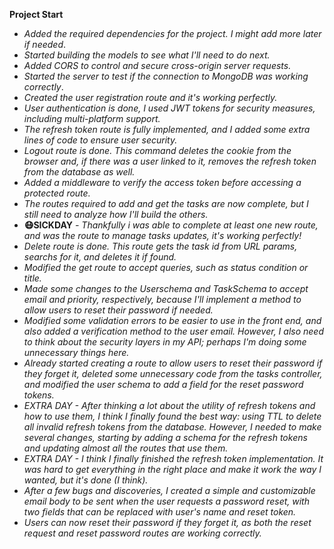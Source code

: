 **Project Start**

- *Added the required dependencies for the project. I might add more later if needed*.
- *Started building the models to see what I'll need to do next.*
- *Added CORS to control and secure cross-origin server requests.*
- *Started the server to test if the connection to MongoDB was working correctly*.
- *Created the user registration route and it's working perfectly.*
- *User authentication is done, I used JWT tokens for security measures, including multi-platform support.*
- *The refresh token route is fully implemented, and I added some extra lines of code to ensure user security.*
- *Logout route is done. This command deletes the cookie from the browser and, if there was a user linked to it, removes the refresh token from the database as well.*
- *Added a middleware to verify the access token before accessing a protected route.*
- *The routes required to add and get the tasks are now complete, but I still need to analyze how I'll build the others.*
- **😷SICKDAY** *- Thankfully i was able to complete at least one new route, and was the route to manage tasks updates, it's working perfectly!*
- *Delete route is done. This route gets the task id from URL params, searchs for it, and deletes it if found.*
- *Modified the get route to accept queries, such as status condition or title.*
- *Made some changes to the Userschema and TaskSchema to accept email and priority, respectively, because I'll implement a method to allow users to reset their password if needed.*
- *Modified some validation errors to be easier to use in the front end, and also added a verification method to the user email. However, I also need to think about the security layers in my API; perhaps I'm doing some unnecessary things here.*
- *Already started creating a route to allow users to reset their password if they forget it, deleted some unnecessary code from the tasks controller, and modified the user schema to add a field for the reset password tokens.*
- *EXTRA DAY - After thinking a lot about the utility of refresh tokens and how to use them, I think I finally found the best way: using TTL to delete all invalid refresh tokens from the database. However, I needed to make several changes, starting by adding a schema for the refresh tokens and updating almost all the routes that use them.*
- *EXTRA DAY - I think I finally finished the refresh token implementation. It was hard to get everything in the right place and make it work the way I wanted, but it's done (I think).*
- *After a few bugs and discoveries, I created a simple and customizable email body to be sent when the user requests a password reset, with two fields that can be replaced with user's name and reset token.*
- *Users can now reset their password if they forget it, as both the reset request and reset password routes are working correctly.*